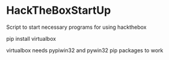 # HackTheBoxStartUp
Script to start necessary programs for using hackthebox

pip install virtualbox

virtualbox needs pypiwin32 and pywin32 pip packages to work